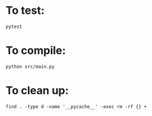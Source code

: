 # To test: 
```
pytest
```

# To compile:
```
python src/main.py
```

# To clean up:
```
find . -type d -name '__pycache__' -exec rm -rf {} +
```


